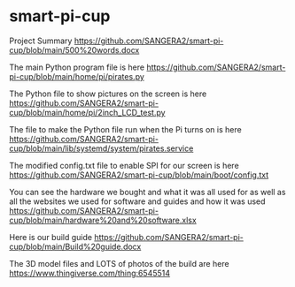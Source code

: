 # smart-pi-cup

Project Summary https://github.com/SANGERA2/smart-pi-cup/blob/main/500%20words.docx

The main Python program file is here https://github.com/SANGERA2/smart-pi-cup/blob/main/home/pi/pirates.py

The Python file to show pictures on the screen is here https://github.com/SANGERA2/smart-pi-cup/blob/main/home/pi/2inch_LCD_test.py

The file to make the Python file run when the Pi turns on is here https://github.com/SANGERA2/smart-pi-cup/blob/main/lib/systemd/system/pirates.service

The modified config.txt file to enable SPI for our screen is here https://github.com/SANGERA2/smart-pi-cup/blob/main/boot/config.txt

You can see the hardware we bought and what it was all used for as well as all the websites we used for software and guides and how it was used https://github.com/SANGERA2/smart-pi-cup/blob/main/hardware%20and%20software.xlsx

Here is our build guide https://github.com/SANGERA2/smart-pi-cup/blob/main/Build%20guide.docx

The 3D model files and LOTS of photos of the build are here https://www.thingiverse.com/thing:6545514
